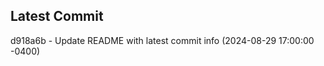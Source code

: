 
## Latest Commit
d918a6b - Update README with latest commit info (2024-08-29 17:00:00 -0400) <Yunxi-Zhou>
